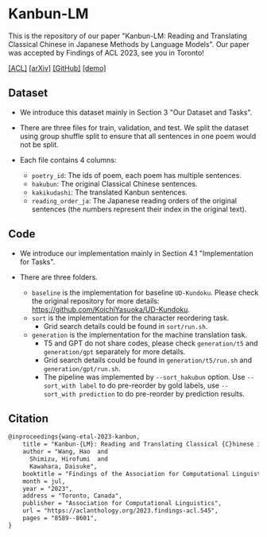 # Kanbun-LM

This is the repository of our paper "Kanbun-LM: Reading and Translating Classical Chinese in Japanese Methods by Language Models". Our paper was accepted by Findings of ACL 2023, see you in Toronto!

[[ACL]](https://aclanthology.org/2023.findings-acl.545/) [[arXiv]](https://arxiv.org/abs/2305.12759) [[GitHub]](https://github.com/nlp-waseda/Kanbun-LM) [[demo]](https://huggingface.co/spaces/nlp-waseda/Kanbun-LM)

## Dataset

- We introduce this dataset mainly in Section 3 "Our Dataset and Tasks".

- There are three files for train, validation, and test. We split the dataset using group shuffle split to ensure that all sentences in one poem would not be split.
- Each file contains 4 columns:
  - `poetry_id`: The ids of poem, each poem has multiple sentences.
  - `hakubun`: The original Classical Chinese sentences.
  - `kakikudashi`: The translated Kanbun sentences.
  - `reading_order_ja`: The Japanese reading orders of the original sentences (the numbers represent their index in the original text).

## Code

- We introduce our implementation mainly in Section 4.1 "Implementation for Tasks".

- There are three folders.
  - `baseline` is the implementation for baseline `UD-Kundoku`. Please check the original repository for more details: https://github.com/KoichiYasuoka/UD-Kundoku.
  - `sort` is the implementation for the character reordering task.
    - Grid search details could be found in `sort/run.sh`.
  - `generation` is the implementation for the machine translation task.
    - T5 and GPT do not share codes, please check `generation/t5` and `generation/gpt` separately for more details.
    - Grid search details could be found in `generation/t5/run.sh` and `generation/gpt/run.sh`.
    - The pipeline was implemented by `--sort_hakubun` option. Use `--sort_with label` to do pre-reorder by gold labels, use `--sort_with prediction` to do pre-reorder by prediction results.

## Citation

```tex
@inproceedings{wang-etal-2023-kanbun,
    title = "Kanbun-{LM}: Reading and Translating Classical {C}hinese in {J}apanese Methods by Language Models",
    author = "Wang, Hao  and
      Shimizu, Hirofumi  and
      Kawahara, Daisuke",
    booktitle = "Findings of the Association for Computational Linguistics: ACL 2023",
    month = jul,
    year = "2023",
    address = "Toronto, Canada",
    publisher = "Association for Computational Linguistics",
    url = "https://aclanthology.org/2023.findings-acl.545",
    pages = "8589--8601",
}
```

